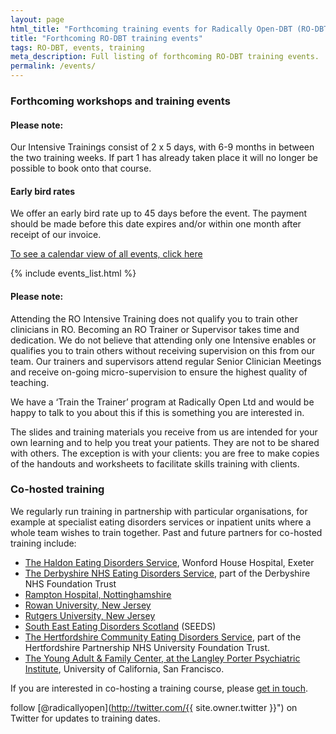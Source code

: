 ```yaml
---
layout: page
html_title: "Forthcoming training events for Radically Open-DBT (RO-DBT)"
title: "Forthcoming RO-DBT training events"
tags: RO-DBT, events, training
meta_description: Full listing of forthcoming RO-DBT training events.
permalink: /events/
---
```



### Forthcoming workshops and training events

#### Please note: 
Our Intensive Trainings consist of 2 x 5 days, with 6-9 months in between the two training weeks. If part 1 has already taken place it will no longer be possible to book onto that course. 

#### Early bird rates
We offer an early bird rate up to 45 days before the event. The payment should be made before this date expires and/or within one month after receipt of our invoice. 

[To see a calendar view of all events, click here](/events/calendar.html)


{% include events_list.html %}


#### Please note:

Attending the RO Intensive Training does not qualify you to train other clinicians in RO. Becoming an RO Trainer or Supervisor takes time and dedication. We do not believe that attending only one Intensive enables or qualifies you to train others without receiving supervision on this from our team. Our trainers and supervisors attend regular Senior Clinician Meetings and receive on-going micro-supervision to ensure the highest quality of teaching. 

We have a ‘Train the Trainer’ program at Radically Open Ltd and would be happy to talk to you about this if this is something you are interested in. 

The slides and training materials you receive from us are intended for your own learning and to help you treat your patients. They are not to be shared with others. The exception is with your clients: you are free to make copies of the handouts and worksheets to facilitate skills training with clients. 

### Co-hosted training

We regularly run training in partnership with particular organisations, for example at specialist eating disorders services or inpatient units where a whole team wishes to train together. Past and future partners for co-hosted training include:

- [The Haldon Eating Disorders Service](2015-03-exeter-haldon-intensive.html), Wonford House Hospital, Exeter
- [The Derbyshire NHS Eating Disorders Service](2016-09-derbyshire-intensive.html), part of the Derbyshire NHS Foundation Trust
- [Rampton Hospital, Nottinghamshire](http://www.nottinghamshirehealthcare.nhs.uk/rampton-hospital) 
- [Rowan University, New Jersey](http://www.rowan.edu/home/)
- [Rutgers University, New Jersey](http://www.rutgers.edu/)
- [South East Eating Disorders Scotland](2015-02-edinburgh-intensive.html) (SEEDS)
- [The Hertfordshire Community Eating Disorders Service](2015-04-hatfield-introduction.html), part of the Hertfordshire Partnership NHS University Foundation Trust.
- [The Young Adult & Family Center, at the Langley Porter Psychiatric Institute](2015-05-san-francisco.html), University of California, San Francisco.

If you are interested in co-hosting a training course, please [get in touch](/contact/).

<span class="icon-twitter"></span> follow [@radicallyopen](http://twitter.com/{{ site.owner.twitter }}") on Twitter for updates to training dates.

